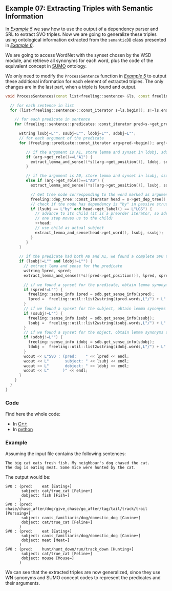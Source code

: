 
## Example 07: Extracting Triples with Semantic Information

In [*Example 5*](example05.md) we saw how to use the output of a dependency parser and SRL to extract SVO triples. 
Now we are going to generalize these triples using ontological information extracted from the `semanticDB` class presented in [*Example 6*](example06.md).

We are going to access WordNet with the synset chosen by the WSD module, and retrieve all synonyms for each word, plus the code of the equivalent concept in [SUMO](http://www.adampease.org/OP/) ontology.

We only need to modify the `ProcessSentence` function in [*Example 5*](example05.md) to output these additional information for each element of extracted triples. The only changes are in the last part, when a triple is found and output.

```C++
void ProcessSentences(const list<freeling::sentence> &ls, const freeling::semanticDB &sdb) {

  // for each sentence in list
  for (list<freeling::sentence>::const_iterator s=ls.begin(); s!=ls.end(); ++s) {

    // for each predicate in sentence
    for (freeling::sentence::predicates::const_iterator pred=s->get_predicates().begin(); pred!=s->get_predicates().end(); ++pred) { 

      wstring lsubj=L"", ssubj=L"", ldobj=L"", sdobj=L"";
      // for each argument of the predicate
      for (freeling::predicate::const_iterator arg=pred->begin(); arg!=pred->end(); ++arg) {

         // if the argument is A1, store lemma and synset in ldobj, sdobj
         if (arg->get_role()==L"A1") {
           extract_lemma_and_sense((*s)[arg->get_position()], ldobj, sdobj);
         }

         // if the argument is A0, store lemma and synset in lsubj, ssubj
         else if (arg->get_role()==L"A0") {
           extract_lemma_and_sense((*s)[arg->get_position()], lsubj, ssubj);

           // Get tree node corresponding to the word marked as argument head:
           freeling::dep_tree::const_iterator head = s->get_dep_tree().get_node_by_pos(arg->get_position());
           // check if the node has dependency is "by" in passive structure
           if (lsubj == L"by" and head->get_label() == L"LGS") {
             // advance to its child (it is a preorder iterator, so advancing 
             // one step moves us to the child)
             ++head;
             // use child as actual subject
             extract_lemma_and_sense(head->get_word(), lsubj, ssubj);
           }
         }
      }
      
      // if the predicate had both A0 and A1, we found a complete SVO triple. Let's output it.
      if (lsubj!=L"" and ldobj!=L"") {        
        // extract lema and sense for the predicate
        wstring lpred, spred;
        extract_lemma_and_sense((*s)[pred->get_position()], lpred, spred);

        // if we found a synset for the predicate, obtain lemma synonyms and SUMO link
        if (spred!=L"") {
          freeling::sense_info ipred = sdb.get_sense_info(spred);
          lpred =  freeling::util::list2wstring(ipred.words,L"/") + L" [" + ipred.sumo + L"]";
        }
        // if we found a synset for the subject, obtain lemma synonyms and SUMO link
        if (ssubj!=L"") {
          freeling::sense_info isubj = sdb.get_sense_info(ssubj);
          lsubj =  freeling::util::list2wstring(isubj.words,L"/") + L" [" + isubj.sumo + L"]";
        } 
        // if we found a synset for the object, obtain lemma synonyms and SUMO link
        if (sdobj!=L"") {
          freeling::sense_info idobj = sdb.get_sense_info(sdobj);
          ldobj =  freeling::util::list2wstring(idobj.words,L"/") + L" [" + idobj.sumo + L"]";
        }
        wcout << L"SVO : (pred:    " << lpred << endl;
        wcout << L"       subject: " << lsubj << endl; 
        wcout << L"       dobject: " << ldobj << endl;
        wcout << L"      )" << endl;
      }      
    }
  }
}
```


### Code

Find here the whole code:
* In [C++](code/example07.cc.md)
* In [python](code/example07.py.md)


### Example

Assuming the input file contains the following sentences:

    The big cat eats fresh fish. My neighbour's dog chased the cat.
    The dog is eating meat. Some mice were hunted by the cat.

The output would be:

```
SVO : (pred:    eat [Eating+]
       subject: cat/true_cat [Feline+]
       dobject: fish [Fish=]
      )
SVO : (pred:    chase/chase_after/dog/give_chase/go_after/tag/tail/track/trail [Pursuing+]
       subject: canis_familiaris/dog/domestic_dog [Canine+]
       dobject: cat/true_cat [Feline+]
      )
SVO : (pred:    eat [Eating+]
       subject: canis_familiaris/dog/domestic_dog [Canine+]
       dobject: meat [Meat=]
      )
SVO : (pred:    hunt/hunt_down/run/track_down [Hunting+]
       subject: cat/true_cat [Feline+]
       dobject: mouse [Mouse=]
      )
```

We can see that the extracted triples are now generalized, since they use WN synonyms and SUMO concept codes to represent the predicates and their arguments.

